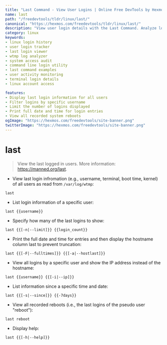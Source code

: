 ```yaml
---
title: "Last Command - View User Logins | Online Free DevTools by Hexmos"
name: last
path: "/freedevtools/tldr/linux/last/"
canonical: "https://hexmos.com/freedevtools/tldr/linux/last/"
description: "View user login details with the Last Command. Analyze login history, track user activity and audit system access effectively. Free online tool, no registration required."
category: linux
keywords:
- linux login history
- user login tracker
- last login viewer
- wtmp log analyzer
- system access audit
- command line login utility
- last command examples
- user activity monitoring
- terminal login details
- linux account access

features:
- Display last login information for all users
- Filter logins by specific username
- Limit the number of logins displayed
- Print full date and time for login entries
- View all recorded system reboots
ogImage: "https://hexmos.com/freedevtools/site-banner.png"
twitterImage: "https://hexmos.com/freedevtools/site-banner.png"
---
```


# last

> View the last logged in users.
> More information: <https://manned.org/last>.

- View last login infromation (e.g., username, terminal, boot time, kernel) of all users as read from `/var/log/wtmp`:

`last`

- List login information of a specific user:

`last {{username}}`

- Specify how many of the last logins to show:

`last {{[-n|--limit]}} {{login_count}}`

- Print the full date and time for entries and then display the hostname column last to prevent truncation:

`last {{[-F|--fulltimes]}} {{[-a|--hostlast]}}`

- View all logins by a specific user and show the IP address instead of the hostname:

`last {{username}} {{[-i|--ip]}}`

- List information since a specific time and date:

`last {{[-s|--since]}} {{-7days}}`

- View all recorded reboots (i.e., the last logins of the pseudo user "reboot"):

`last reboot`

- Display help:

`last {{[-h|--help]}}`
